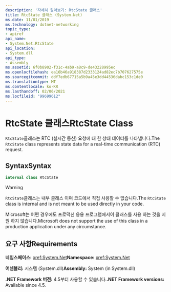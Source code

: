 ```yaml
---
description: '자세히 알아보기: RtcState 클래스'
title: RtcState 클래스 (System.Net)
ms.date: 11/01/2019
ms.technology: dotnet-networking
topic_type:
- apiref
api_name:
- System.Net.RtcState
api_location:
- System.dll
api_type:
- Assembly
ms.assetid: 6f0b8902-f31c-4ab9-a8c9-de43228995ec
ms.openlocfilehash: ea16b46a918387d2333124ad82ec7b707627575e
ms.sourcegitcommit: ddf7edb67715a5b9a45e3dd44536dabc153c1de0
ms.translationtype: MT
ms.contentlocale: ko-KR
ms.lasthandoff: 02/06/2021
ms.locfileid: "99699612"
---
```

# <a name="rtcstate-class"></a><span data-ttu-id="9f7b8-103">RtcState 클래스</span><span class="sxs-lookup"><span data-stu-id="9f7b8-103">RtcState Class</span></span>

<span data-ttu-id="9f7b8-104">`RtcState`클래스는 RTC (실시간 통신) 요청에 대 한 상태 데이터를 나타냅니다.</span><span class="sxs-lookup"><span data-stu-id="9f7b8-104">The `RtcState` class represents state data for a real-time communication (RTC) request.</span></span>

## <a name="syntax"></a><span data-ttu-id="9f7b8-105">Syntax</span><span class="sxs-lookup"><span data-stu-id="9f7b8-105">Syntax</span></span>
  
```csharp  
internal class RtcState
```

> [!WARNING]
> <span data-ttu-id="9f7b8-106">`RtcState`클래스는 내부 클래스 이며 코드에서 직접 사용할 수 없습니다.</span><span class="sxs-lookup"><span data-stu-id="9f7b8-106">The `RtcState` class is internal and is not meant to be used directly in your code.</span></span>
>
> <span data-ttu-id="9f7b8-107">Microsoft는 어떤 경우에도 프로덕션 응용 프로그램에서이 클래스를 사용 하는 것을 지원 하지 않습니다.</span><span class="sxs-lookup"><span data-stu-id="9f7b8-107">Microsoft does not support the use of this class in a production application under any circumstance.</span></span>

## <a name="requirements"></a><span data-ttu-id="9f7b8-108">요구 사항</span><span class="sxs-lookup"><span data-stu-id="9f7b8-108">Requirements</span></span>

<span data-ttu-id="9f7b8-109">**네임스페이스:** <xref:System.Net></span><span class="sxs-lookup"><span data-stu-id="9f7b8-109">**Namespace:** <xref:System.Net></span></span>

<span data-ttu-id="9f7b8-110">**어셈블리:** 시스템 (System.dll)</span><span class="sxs-lookup"><span data-stu-id="9f7b8-110">**Assembly:** System (in System.dll)</span></span>

<span data-ttu-id="9f7b8-111">**.NET Framework 버전:** 4.5부터 사용할 수 있습니다.</span><span class="sxs-lookup"><span data-stu-id="9f7b8-111">**.NET Framework versions:** Available since 4.5.</span></span>
